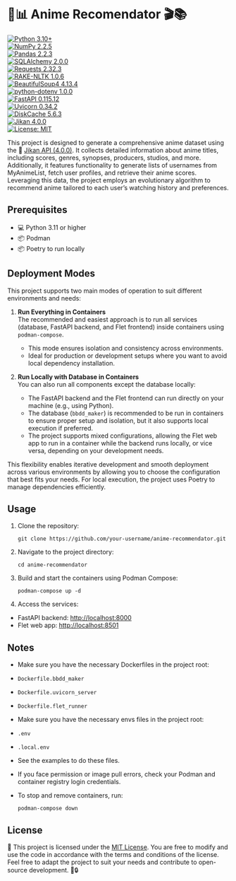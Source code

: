 # 🌟📊 Anime Recomendator 🎬📚
[![Python 3.10+](https://img.shields.io/badge/Python-3.10%2B-blue?style=for-the-badge&logo=python&logoColor=white)](https://www.python.org/)  
[![NumPy 2.2.5](https://img.shields.io/badge/numpy-2.2.5-blue?style=for-the-badge&logo=numpy&logoColor=white)](https://numpy.org/)  
[![Pandas 2.2.3](https://img.shields.io/badge/pandas-2.2.3-blue?style=for-the-badge&logo=pandas&logoColor=white)](https://pandas.pydata.org/)  
[![SQLAlchemy 2.0.0](https://img.shields.io/badge/sqlalchemy-2.0.0-blue?style=for-the-badge&logo=sqlalchemy&logoColor=white)](https://www.sqlalchemy.org/)  
[![Requests 2.32.3](https://img.shields.io/badge/requests-2.32.3-blue?style=for-the-badge&logo=python&logoColor=white)](https://docs.python-requests.org/)  
[![RAKE-NLTK 1.0.6](https://img.shields.io/badge/rake--nltk-1.0.6-blue?style=for-the-badge&logo=python&logoColor=white)](https://pypi.org/project/rake-nltk/)  
[![BeautifulSoup4 4.13.4](https://img.shields.io/badge/beautifulsoup4-4.13.4-blue?style=for-the-badge&logo=python&logoColor=white)](https://www.crummy.com/software/BeautifulSoup/)  
[![python-dotenv 1.0.0](https://img.shields.io/badge/python--dotenv-1.0.0-blue?style=for-the-badge&logo=python&logoColor=white)](https://pypi.org/project/python-dotenv/)  
[![FastAPI 0.115.12](https://img.shields.io/badge/fastapi-0.115.12-blue?style=for-the-badge&logo=fastapi&logoColor=white)](https://fastapi.tiangolo.com/)  
[![Uvicorn 0.34.2](https://img.shields.io/badge/uvicorn-0.34.2-blue?style=for-the-badge&logo=python&logoColor=white)](https://www.uvicorn.org/)  
[![DiskCache 5.6.3](https://img.shields.io/badge/diskcache-5.6.3-blue?style=for-the-badge&logo=python&logoColor=white)](https://pypi.org/project/diskcache/)  
[![Jikan 4.0.0](https://img.shields.io/badge/jikan-4.0.0-blue?style=for-the-badge&logo=python&logoColor=white)](https://jikan.moe/)  
[![License: MIT](https://img.shields.io/badge/License-MIT-green?style=for-the-badge&logo=opensourceinitiative&logoColor=white)](https://opensource.org/licenses/MIT)


This project is designed to generate a comprehensive anime dataset using the 🚀 [Jikan API (4.0.0)](https://docs.api.jikan.moe/). It collects detailed information about anime titles, including scores, genres, synopses, producers, studios, and more. Additionally, it features functionality to generate lists of usernames from MyAnimeList, fetch user profiles, and retrieve their anime scores. Leveraging this data, the project employs an evolutionary algorithm to recommend anime tailored to each user’s watching history and preferences.

## Prerequisites

- 💻 Python 3.11 or higher
- 📦 Podman
- 📦 Poetry to run locally

## Deployment Modes

This project supports two main modes of operation to suit different environments and needs:

1. **Run Everything in Containers**  
   The recommended and easiest approach is to run all services (database, FastAPI backend, and Flet frontend) inside containers using `podman-compose`.
   - This mode ensures isolation and consistency across environments.  
   - Ideal for production or development setups where you want to avoid local dependency installation.

2. **Run Locally with Database in Containers**  
   You can also run all components except the database locally:  
   - The FastAPI backend and the Flet frontend can run directly on your machine (e.g., using Python).  
   - The database (`bbdd_maker`) is recommended to be run in containers to ensure proper setup and isolation, but it also supports local execution if preferred.  
   - The project supports mixed configurations, allowing the Flet web app to run in a container while the backend runs locally, or vice versa, depending on your development needs.

This flexibility enables iterative development and smooth deployment across various environments by allowing you to choose the configuration that best fits your needs. For local execution, the project uses Poetry to manage dependencies efficiently.

## Usage

1. Clone the repository:

   ```
   git clone https://github.com/your-username/anime-recommendator.git
   ```
2. Navigate to the project directory:
    ```
    cd anime-recommendator
    ```

3. Build and start the containers using Podman Compose:
    ```
    podman-compose up -d
    ```

4. Access the services:

- FastAPI backend: [http://localhost:8000](http://localhost:8000)  
- Flet web app: [http://localhost:8501](http://localhost:8501)  


## Notes

- Make sure you have the necessary Dockerfiles in the project root:  
- `Dockerfile.bbdd_maker`  
- `Dockerfile.uvicorn_server`  
- `Dockerfile.flet_runner`

- Make sure you have the necessary envs files in the project root:
- `.env`
- `.local.env`
- See the examples to do these files.
  
  
- If you face permission or image pull errors, check your Podman and container registry login credentials.

- To stop and remove containers, run:
    ```
    podman-compose down
    ```

## License

📝 This project is licensed under the [MIT License](LICENSE). You are free to modify and use the code in accordance with the terms and conditions of the license. Feel free to adapt the project to suit your needs and contribute to open-source development. 📜🔒
